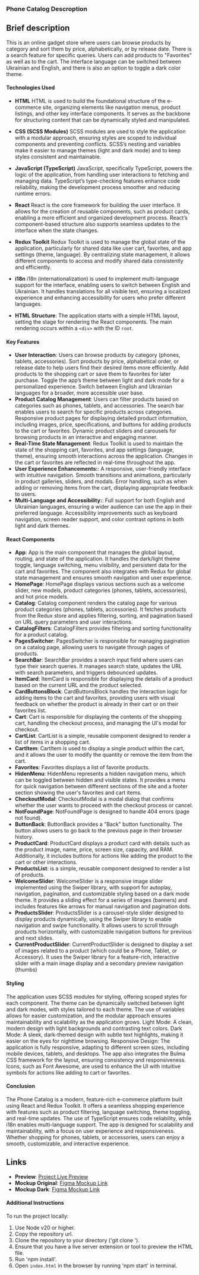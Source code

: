 ### Phone Catalog Descroption

## Brief description

This is an online gadget store where users can browse products by category and sort them by price, alphabetically, or by release date. There is a search feature for specific queries. Users can add products to "Favorites" as well as to the cart. The interface language can be switched between Ukrainian and English, and there is also an option to toggle a dark color theme.

#### Technologies Used

- **HTML**
  HTML is used to build the foundational structure of the e-commerce site, organizing elements like navigation menus, product listings, and other key interface components. It serves as the backbone for structuring content that can be dynamically styled and manipulated.
- **CSS (SCSS Modules)**
  SCSS modules are used to style the application with a modular approach, ensuring styles are scoped to individual components and preventing conflicts. SCSS’s nesting and variables make it easier to manage themes (light and dark mode) and to keep styles consistent and maintainable.
- **JavaScript (TypeScript)**
  JavaScript, specifically TypeScript, powers the logic of the application, from handling user interactions to fetching and managing data. TypeScript’s type-checking features enhance code reliability, making the development process smoother and reducing runtime errors.
- **React**
  React is the core framework for building the user interface. It allows for the creation of reusable components, such as product cards, enabling a more efficient and organized development process. React’s component-based structure also supports seamless updates to the interface when the state changes.
- **Redux Toolkit**
  Redux Toolkit is used to manage the global state of the application, particularly for shared data like user cart, favorites, and app settings (theme, language). By centralizing state management, it allows different components to access and modify shared data consistently and efficiently.
- **i18n**
  i18n (internationalization) is used to implement multi-language support for the interface, enabling users to switch between English and Ukrainian. It handles translations for all visible text, ensuring a localized experience and enhancing accessibility for users who prefer different languages.

- **HTML Structure**:
  The application starts with a simple HTML layout, setting the stage for rendering the React components. The main rendering occurs within a `<div>` with the ID `root`.

#### Key Features

- **User Interaction**:
  Users can browse products by category (phones, tablets, accessories).
  Sort products by price, alphabetical order, or release date to help users find their desired items more efficiently.
  Add products to the shopping cart or save them to favorites for later purchase.
  Toggle the app’s theme between light and dark mode for a personalized experience.
  Switch between English and Ukrainian languages for a broader, more accessible user base.
- **Product Catalog Management**:
  Users can filter products based on categories such as phones, tablets, and accessories.
  The search bar enables users to search for specific products across categories.
  Responsive product pages for displaying detailed product information, including images, price, specifications, and buttons for adding products to the cart or favorites.
  Dynamic product sliders and carousels for browsing products in an interactive and engaging manner.
- **Real-Time State Management**:
  Redux Toolkit is used to maintain the state of the shopping cart, favorites, and app settings (language, theme), ensuring smooth interactions across the application.
  Changes in the cart or favorites are reflected in real-time throughout the app.
- **User Experience Enhancements:**:
  A responsive, user-friendly interface with intuitive navigation.
  Smooth transitions and animations, particularly in product galleries, sliders, and modals.
  Error handling, such as when adding or removing items from the cart, displaying appropriate feedback to users.
- **Multi-Language and Accessibility:**:
  Full support for both English and Ukrainian languages, ensuring a wider audience can use the app in their preferred language.
  Accessibility improvements such as keyboard navigation, screen reader support, and color contrast options in both light and dark themes.

#### React Components

- **App**:
  App is the main component that manages the global layout, routing, and state of the application. It handles the dark/light theme toggle, language switching, menu visibility, and persistent data for the cart and favorites. The component also integrates with Redux for global state management and ensures smooth navigation and user experience.
- **HomePage**:
  HomePage displays various sections such as a welcome slider, new models, product categories (phones, tablets, accessories), and hot price models.
- **Catalog**:
  Catalog component renders the catalog page for various product categories (phones, tablets, accessories). It fetches products from the Redux store and applies filtering, sorting, and pagination based on URL query parameters and user interactions.
- **CatalogFilters**:
  CatalogFilters provides filtering and sorting functionality for a product catalog.
- **PagesSwitcher**:
  PagesSwitcher is responsible for managing pagination on a catalog page, allowing users to navigate through pages of products.
- **SearchBar**:
  SearchBar provides a search input field where users can type their search queries. It manages search state, updates the URL with search parameters, and triggers debounced updates.
- **ItemCard**:
  ItemCard is responsible for displaying the details of a product based on the current URL and the product selected.
- **CardButtonsBlock**:
  CardButtonsBlock handles the interaction logic for adding items to the cart and favorites, providing users with visual feedback on whether the product is already in their cart or on their favorites list.
- **Cart**:
  Cart is responsible for displaying the contents of the shopping cart, handling the checkout process, and managing the UI's modal for checkout.
- **CartList**:
  CartList is a simple, reusable component designed to render a list of items in a shopping cart.
- **CartItem**:
  CartItem is used to display a single product within the cart, and it allows the user to modify the quantity or remove the item from the cart.
- **Favorites**:
  Favorites displays a list of favorite products.
- **HidenMenu**:
  HidenMenu represents a hidden navigation menu, which can be toggled between hidden and visible states. It provides a menu for quick navigation between different sections of the site and a footer section showing the user's favorites and cart items.
- **CheckoutModal**:
  CheckoutModal is a modal dialog that confirms whether the user wants to proceed with the checkout process or cancel.
- **NotFoundPage**:
  NotFoundPage is designed to handle 404 errors (page not found).
- **ButtonBack**:
  ButtonBack provides a "Back" button functionality. The button allows users to go back to the previous page in their browser history.
- **ProductCard**:
  ProductCard displays a product card with details such as the product image, name, price, screen size, capacity, and RAM. Additionally, it includes buttons for actions like adding the product to the cart or other interactions.
- **ProductsList**: is a simple, reusable component designed to render a list of products.
- **WelcomeSlider**:
  WelcomeSlider is a responsive image slider implemented using the Swiper library, with support for autoplay, navigation, pagination, and customizable styling based on a dark mode theme. It provides a sliding effect for a series of images (banners) and includes features like arrows for manual navigation and pagination dots.
- **ProductsSlider**:
  ProductsSlider is a carousel-style slider designed to display products dynamically, using the Swiper library to enable navigation and swipe functionality. It allows users to scroll through products horizontally, with customizable navigation buttons for previous and next slides.
- **CurrentProductSlider**:
  CurrentProductSlider is designed to display a set of images related to a product (which could be a Phone, Tablet, or Accessory). It uses the Swiper library for a feature-rich, interactive slider with a main image display and a secondary preview navigation (thumbs)

#### Styling

The application uses SCSS modules for styling, offering scoped styles for each component. The theme can be dynamically switched between light and dark modes, with styles tailored to each theme. The use of variables allows for easier customization, and the modular approach ensures maintainability and scalability as the application grows.
Light Mode: A clean, modern design with light backgrounds and contrasting text colors.
Dark Mode: A sleek, dark-themed design with subtle text highlights, making it easier on the eyes for nighttime browsing.
Responsive Design: The application is fully responsive, adapting to different screen sizes, including mobile devices, tablets, and desktops.
The app also integrates the Bulma CSS framework for the layout, ensuring consistency and responsiveness. Icons, such as Font Awesome, are used to enhance the UI with intuitive symbols for actions like adding to cart or favorites.

#### Conclusion

The Phone Catalog is a modern, feature-rich e-commerce platform built using React and Redux Toolkit. It offers a seamless shopping experience with features such as product filtering, language switching, theme toggling, and real-time updates. The use of TypeScript ensures code reliability, while i18n enables multi-language support. The app is designed for scalability and maintainability, with a focus on user experience and responsiveness. Whether shopping for phones, tablets, or accessories, users can enjoy a smooth, customizable, and interactive experience.

## Links

- **Preview**: [Project Live Preview](https://yurovych.github.io/Phone-catalog-PF/)
- **Mockup Original**: [Figma Mockup Link](<https://www.figma.com/design/T5ttF21UnT6RRmCQQaZc6L/Phone-catalog-(V2)-Original>)
- **Mockup Dark**: [Figma Mockup Link](<https://www.figma.com/design/BUusqCIMAWALqfBahnyIiH/Phone-catalog-(V2)-Original-Dark?node-id=0-1&node-type=canvas>)

#### Additional Instructions

To run the project locally:

1. Use Node v20 or higher.
2. Copy the repository url.
3. Clone the repository to your directory ('git clone <url>').
4. Ensure that you have a live server extension or tool to preview the HTML file.
5. Run 'npm install'.
6. Open `index.html` in the browser by running 'npm start' in terminal.
